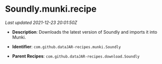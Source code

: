# Soundly.munki.recipe

_Last updated 2021-12-23 20:01:50Z_

- **Description**: Downloads the latest version of Soundly and imports it into Munki.

- **Identifier**: `com.github.dataJAR-recipes.munki.Soundly`

- **Parent Recipes**: `com.github.dataJAR-recipes.download.Soundly`
